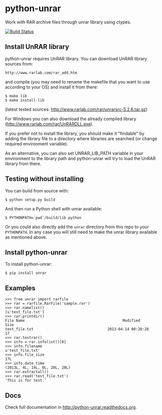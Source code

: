 python-unrar
============

Work with RAR archive files through unrar library using ctypes.

[![Build Status](https://travis-ci.org/matiasb/python-unrar.png?branch=master)](https://travis-ci.org/matiasb/python-unrar)


Install UnRAR library
---------------------

python-unrar requires UnRAR library. You can download UnRAR library sources from:

    http://www.rarlab.com/rar_add.htm

and compile (you may need to rename the makefile that you want to use according to your OS) and install it from there:

    $ make lib
    $ make install-lib

(latest tested sources: http://www.rarlab.com/rar/unrarsrc-5.2.6.tar.gz)

For Windows you can also download the already compiled library (http://www.rarlab.com/rar/UnRARDLL.exe).

If you prefer not to install the library, you should make it "findable" by adding the library file to a directory where libraries are searched (or change required environment variable).

As an alternative, you can also set UNRAR_LIB_PATH variable in your environment to the library path and python-unrar will try to load the UnRAR library from there.


Testing without installing
--------------------------

You can build from source with:

    $ python setup.py build

And then run a Python shell with unrar available:

    $ PYTHONPATH=`pwd`/build/lib python

Or you could also directly add the `unrar` directory from this repo to your `PYTHONPATH`. In any case you will still need to make the unrar library available as mentioned above.

Install python-unrar
--------------------

To install python-unrar:

    $ pip install unrar


Examples
--------

    >>> from unrar import rarfile
    >>> rar = rarfile.RarFile('sample.rar')
    >>> rar.namelist()
    [u'test_file.txt']
    >>> rar.printdir()
    File Name                                             Modified             Size
    test_file.txt                                  2013-04-14 08:20:28           17
    >>> rar.testrar()
    >>> info = rar.infolist()[0]
    >>> info.filename
    u'test_file.txt'
    >>> info.file_size
    17L
    >>> info.date_time
    (2013L, 4L, 14L, 8L, 20L, 28L)
    >>> rar.extractall()
    >>> rar.read('test_file.txt')
    'This is for test.'


Docs
----

Check full documentation in http://python-unrar.readthedocs.org.
